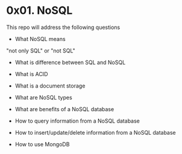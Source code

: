 # 0x01. NoSQL

This repo will address the following questions

* What NoSQL means

"not only SQL" or "not SQL"

* What is difference between SQL and NoSQL

* What is ACID

* What is a document storage

* What are NoSQL types

* What are benefits of a NoSQL database

* How to query information from a NoSQL database

* How to insert/update/delete information from a NoSQL database

* How to use MongoDB


